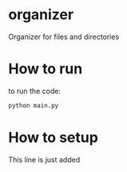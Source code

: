 # organizer
Organizer for files and directories

# How to run 
to run the code:

```bash
python main.py
```

# How to setup
This line is just added
